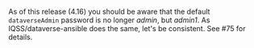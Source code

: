 As of this release (4.16) you should be aware that the default
`dataverseAdmin` password is no longer *admin*, but *admin1*. As
IQSS/dataverse-ansible does the same, let's be consistent. See #75 for details.
